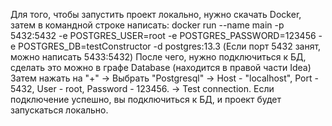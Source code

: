 Для того, чтобы запустить проект локально, нужно скачать Docker, затем в командной строке написать:
docker run --name main -p 5432:5432 -e POSTGRES_USER=root -e POSTGRES_PASSWORD=123456 -e POSTGRES_DB=testConstructor -d postgres:13.3
(Если порт 5432 занят, можно написать 5433:5432)
После чего, нужно подключиться к БД, сделать это можно в графе Database (находится в правой части Idea)
Затем нажать на "+" -> Выбрать "Postgresql" ->
Host - "localhost", Port - 5432, User - root, Password - 123456.
-> Test connection.
Если подключение успешно, вы подключиться к БД, и проект будет запускаться локально.
